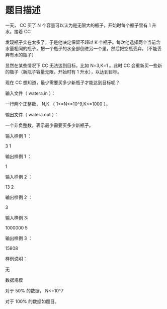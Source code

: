 

# 题目描述


<p>一天， CC 买了 N 个容量可以认为是无限大的瓶子，开始时每个瓶子里有 1 升水。接着 CC</p>
<p>发现瓶子实在太多了，于是他决定保留不超过 K 个瓶子。每次他选择两个当前含水量相同的瓶子，把一个瓶子的水全部倒进另一个里，然后把空瓶丢弃。（不能丢弃有水的瓶子）</p>
<p>显然在某些情况下 CC 无法达到目标，比如 N=3,K=1 。此时 CC 会重新买一些新的瓶子（新瓶子容量无限，开始时有 1 升水），以达到目标。</p>
<p>现在 CC 想知道，最少需要买多少新瓶子才能达到目标呢？</p>
<p>输入文件（ watera.in ）：</p>
<p>一行两个正整数， N,K （ 1&lt;=N&lt;=10^9,K&lt;=1000 ）。</p>
<p>输出文件（ watera.out ）：</p>
<p>一个非负整数，表示最少需要买多少新瓶子。</p>
<p>输入样例 1 ：</p>
<p>3 1</p>
<p>输出样例 1 ：</p>
<p>1</p>
<p>输入样例 2 ：</p>
<p>13 2</p>
<p>输出样例 2 ：</p>
<p>3</p>
<p>输入样例 3:</p>
<p>1000000 5</p>
<p>输出样例 3 ：</p>
<p>15808</p>
<p>样例说明：</p>
<p>无</p>
<p>数据规模</p>
<p>对于 50% 的数据， N&lt;=10^7</p>
<p>对于 100% 的数据如题目。</p>
